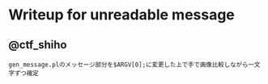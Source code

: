 # Writeup for unreadable message

## @ctf\_shiho

````
gen_message.plのメッセージ部分を$ARGV[0];に変更した上で手で画像比較しながら一文字ずつ確定
````
